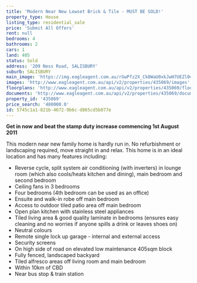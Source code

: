 ```yaml
---
title: 'Modern Near New Lowset Brick & Tile - MUST BE SOLD!'
property_type: House
listing_type: residential_sale
price: 'Submit All Offers'
rent: null
bedrooms: 4
bathrooms: 2
cars: 1
land: 405
status: Sold
address: '209 Ness Road, SALISBURY'
suburb: SALISBURY
main_image: 'https://img.eagleagent.com.au/rGwPfz2X_Ck8WaU0xkJwH7UEZl0=/1280x854/smart/https://s3-us-west-2.amazonaws.com/eagleagent-orig/images/6820174/107550206-image-M.jpg'
images: 'http://www.eagleagent.com.au/api/v2/properties/435069/images'
floorplans: 'http://www.eagleagent.com.au/api/v2/properties/435069/floorplans'
documents: 'http://www.eagleagent.com.au/api/v2/properties/435069/documents'
property_id: '435069'
price_search: '480000.0'
id: 5745c1a1-821b-4672-9b6c-d865cd5b077e
---
```

**Get in now and beat the stamp duty increase commencing 1st August 2011**

This modern near new family home is hardly run in. No refurbishment or landscaping required, move straight in and relax. This home is in an ideal location and has many features including:

* Reverse cycle, split system air conditioning (with inverters) in lounge room (which also cools/heats kitchen and dining), main bedroom and second bedroom
* Ceiling fans in 3 bedrooms
* Four bedrooms (4th bedroom can be used as an office)
* Ensuite and walk-in robe off main bedroom
* Access to outdoor tiled patio area off main bedroom
* Open plan kitchen with stainless steel appliances
* Tiled living area & good quality laminate in bedrooms (ensures easy cleaning and no worries if anyone spills a drink or leaves shoes on)
* Neutral colours
* Remote single lock up garage - internal and external access
* Security screens
* On high side of road on elevated low maintenance 405sqm block
* Fully fenced, landscaped backyard
* Tiled alfresco areas off living room and main bedroom
* Within 10km of CBD
* Near bus stop & train station